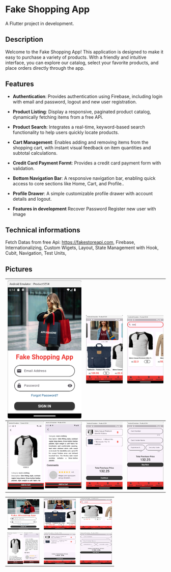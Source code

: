 # Fake Shopping App

A Flutter project in development.

## Description

Welcome to the Fake Shopping App! This application is designed to make it easy to purchase a variety of products. With a friendly and intuitive interface, you can explore our catalog, select your favorite products, and place orders directly through the app.

## Features

- **Authentication**: Provides authentication using Firebase, including login with email and password, logout and new user registration.

- **Product Listing**: Display a responsive, paginated product catalog, dynamically fetching items from a free APi.

- **Product Search**: Integrates a real-time, keyword-based search functionality to help users quickly locate products.

- **Cart Management**: Enables adding and removing items from the shopping cart, with instant visual feedback on item quantities and subtotal calculations.

- **Credit Card Payment Formt**: Provides a credit card payment form with validation.

- **Bottom Navigation Bar**: A responsive navigation bar, enabling quick access to core sections like Home, Cart, and Profile..

- **Profile Drawer**: A simple customizable profile drawer with account details and logout.

- **Features in development**
Recover Password
Register new user with image 

## Technical informations

Fetch Datas from free Api: https://fakestoreapi.com,
Firebase,
Internationalizing,
Custom Wigets,
Layout,
State Management with Hook,
Cubit,
Navigation,
Test Units,

## Pictures

| ![Login](lib/src/core/assets/prints/login.png) | ![Home](lib/src/core/assets/prints/home.png) | ![Search](lib/src/core/assets/prints/search.png) |
|------------------------------------------------|------------------------------------------------|------------------------------------------------|
| ![Product Details](lib/src/core/assets/prints/product_details.png) | ![Purchase](lib/src/core/assets/prints/purchase.png) | ![Form](lib/src/core/assets/prints/form.png) |


<table>
  <tr>
    <td><img src="lib/src/core/assets/prints/login.png" alt="Login" width="100" height="100"/></td>
    <td><img src="lib/src/core/assets/prints/home.png" alt="Home" width="100" height="100"/></td>
    <td><img src="lib/src/core/assets/prints/search.png" alt="Search" width="100" height="100"/></td>
  </tr>
  <tr>
    <td><img src="lib/src/core/assets/prints/product_details.png" alt="Product Details" width="100" height="100"/></td>
    <td><img src="lib/src/core/assets/prints/purchase.png" alt="Purchase" width="100" height="100"/></td>
    <td><img  src="lib/src/core/assets/prints/form.png" alt="form" width="100" height="100"/></td>
  </tr>
</table>
